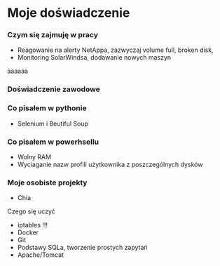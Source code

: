 # Moje doświadczenie

### Czym się zajmuję w pracy 
- Reagowanie na alerty NetAppa, zazwyczaj volume full, broken disk,
- Monitoring SolarWindsa, dodawanie nowych maszyn

aaaaaa

### Doświadczenie zawodowe 

### Co pisałem w pythonie 
- Selenium i Beutiful Soup 

### Co pisałem w powerhsellu 
- Wolny RAM 
- Wyciaganie nazw profili użytkownika z poszczególnych dysków 

### Moje osobiste projekty 
- Chia 


Czego się uczyć 
- iptables !!!
- Docker
- Git
- Podstawy SQLa, tworzenie prostych zapytań 
- Apache/Tomcat 
